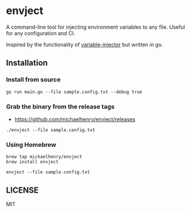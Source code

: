 # envject

 A command-line tool for injecting environment variables to any file. Useful for any configuration and CI.

Inspired by the functionality of [variable-injector](https://github.com/LucianoPAlmeida/variable-injector) but written in go.

## Installation

### Install from source

```shell
go run main.go --file sample.config.txt --debug true
```

### Grab the binary from the release tags

- https://github.com/michaelhenry/envject/releases

```shell
./envject --file sample.config.txt
```

### Using Homebrew

```shell
brew tap michaelhenry/envject
brew install envject
```

```shell
envject --file sample.config.txt
```


## LICENSE

MIT
